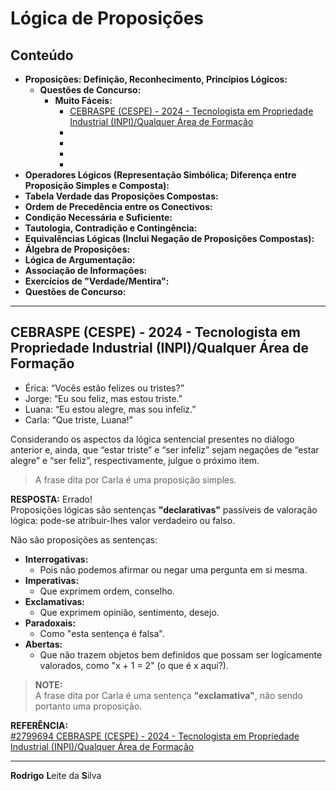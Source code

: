 # Lógica de Proposições

## Conteúdo

 - **Proposições: Definição, Reconhecimento, Princípios Lógicos:**
   - **Questões de Concurso:**
     - **Muito Fáceis:**
       - [CEBRASPE (CESPE) - 2024 - Tecnologista em Propriedade Industrial (INPI)/Qualquer Área de Formação](#mf-q01)
       - [](#mf-q02)
       - [](#mf-q03)
       - [](#mf-q04)
       - [](#mf-q05)
 - **Operadores Lógicos (Representação Simbólica; Diferença entre Proposição Simples e Composta):**
 - **Tabela Verdade das Proposições Compostas:**
 - **Ordem de Precedência entre os Conectivos:**
 - **Condição Necessária e Suficiente:**
 - **Tautologia, Contradição e Contingência:**
 - **Equivalências Lógicas (Inclui Negação de Proposições Compostas):**
 - **Álgebra de Proposições:**
 - **Lógica de Argumentação:**
 - **Associação de Informações:**
 - **Exercícios de "Verdade/Mentira":**
 - **Questões de Concurso:**
<!--- 
[WHITESPACE RULES]
- Different topic = "50" Whitespace character.
--->




















































<!--- ( PDRP/Questões de Concurso/Muito Fáceis ) --->

---

<div id="mf-q01"></div>

## CEBRASPE (CESPE) - 2024 - Tecnologista em Propriedade Industrial (INPI)/Qualquer Área de Formação

 - Érica: “Vocês estão felizes ou tristes?”
 - Jorge: “Eu sou feliz, mas estou triste.”
 - Luana: “Eu estou alegre, mas sou infeliz.”
 - Carla: “Que triste, Luana!”

Considerando os aspectos da lógica sentencial presentes no diálogo anterior e, ainda, que “estar triste” e “ser infeliz” sejam negações de “estar alegre” e “ser feliz”, respectivamente, julgue o próximo item.

> A frase dita por Carla é uma proposição simples.

**RESPOSTA:** Errado!   
Proposições lógicas são sentenças **"declarativas"** passíveis de valoração lógica: pode-se atribuir-lhes valor verdadeiro ou falso.

Não são proposições as sentenças:

 - **Interrogativas:**
   - Pois não podemos afirmar ou negar uma pergunta em si mesma.
 - **Imperativas:**
   - Que exprimem ordem, conselho.
 - **Exclamativas:**
   - Que exprimem opinião, sentimento, desejo.
 - **Paradoxais:**
   - Como "esta sentença é falsa".
 - **Abertas:**
   - Que não trazem objetos bem definidos que possam ser logicamente valorados, como "x + 1 = 2" (o que é x aqui?).

> **NOTE:**  
> A frase dita por Carla é uma sentença **"exclamativa"**, não sendo portanto uma proposição.

**REFERÊNCIA:**  
[#2799694 CEBRASPE (CESPE) - 2024 - Tecnologista em Propriedade Industrial (INPI)/Qualquer Área de Formação](https://www.tecconcursos.com.br/questoes/2799694)








<!---


---

<div id=""></div>

## x

**RESPOSTA:**  
???


**REFERÊNCIA:**  
[]()


--->

---

**Rodrigo** **L**eite da **S**ilva
